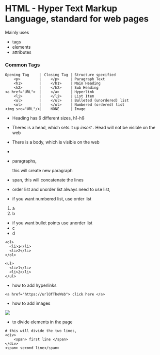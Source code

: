 # HTML - Hyper Text Markup Language, standard for web pages

<!--- to commnet we use this in html --->

Mainly uses

* tags
* elements
* attributes


### Common Tags
```
Opening Tag     | Closing Tag | Structure specified
    <p>         |    </p>     | Paragraph Text
    <h1>        |    </h1>    | Main Heading
    <h2>        |    </h2>    | Sub Heading
<a href="URL">  |    </a>     | Hyperlink
    <li>        |    </li>    | List Item
    <ul>        |    </ul>    | Bulleted (unordered) list
    <ol>        |    </ol>    | Numbered (ordered) list
<img src="URL"/>|    NONE     | Image
```

* Heading has 6 different sizes, h1-h6
* Theres is a head, which sets it up <head> *insert* </head>. Head will not be visible on the web
* There is a body, which is visible on the web
* <title>Title for browser tabs</title>

* paragraphs, <p> this will create new paragraph </p>
* span, <span> this will concatenate the lines <span>

* order list and unorder list always need to use list,
* if you want numbered list, use order list
1. a
2. b

* if you want bullet points use unorder list
* c
* d

```
<ol>
  <li>1</li>
  <li>2</li>
</ol>

<ul>
  <li>1</li>
  <li>2</li>
</ul>
```

* how to add hyperlinks 
```
<a href="https://urlOfTheWeb"> click here </a>
```

* how to add images
<img src="image location/address" > 

* <div> to divide elements in the page </div>
```
# this will divide the two lines,
<div>
    <span> first line </span>
</div>
<span> second line</span> 
```
```
